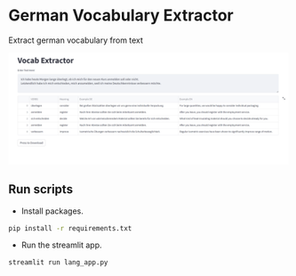 # German Vocabulary Extractor
Extract german vocabulary from text

![website demo](dump/images/website_demo.PNG)



## Run scripts

* Install packages.

```bash
pip install -r requirements.txt
```

* Run the streamlit app.

```bash
streamlit run lang_app.py 
```


